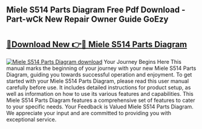 ## Miele S514 Parts Diagram Free Pdf Download - Part-wCk New Repair Owner Guide GoEzy

# <h2><a href="http://dfmzdj.blite.top/?on=Miele+S514+Parts+Diagram">🔗Download New 👉🔴 Miele S514 Parts Diagram</a></h2>

[![Miele S514 Parts Diagram download](https://i.imgur.com/lujVjoI.png)](http://dfmzdj.blite.top/?on=Miele+S514+Parts+Diagram)
Your Journey Begins Here This manual marks the beginning of your journey with your new Miele S514 Parts Diagram, guiding you towards successful operation and enjoyment. To get started with your Miele S514 Parts Diagram, please read this user manual carefully before use. It includes detailed instructions for product setup, as well as information on how to use its various features and capabilities. This Miele S514 Parts Diagram features a comprehensive set of features to cater to your specific needs. Your Feedback is Valued Miele S514 Parts Diagram. We appreciate your input and are committed to providing you with exceptional service.
